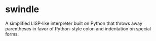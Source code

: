swindle
=======

A simplified LISP-like interpreter built on Python that throws away parentheses in favor of Python-style colon and indentation on special forms.